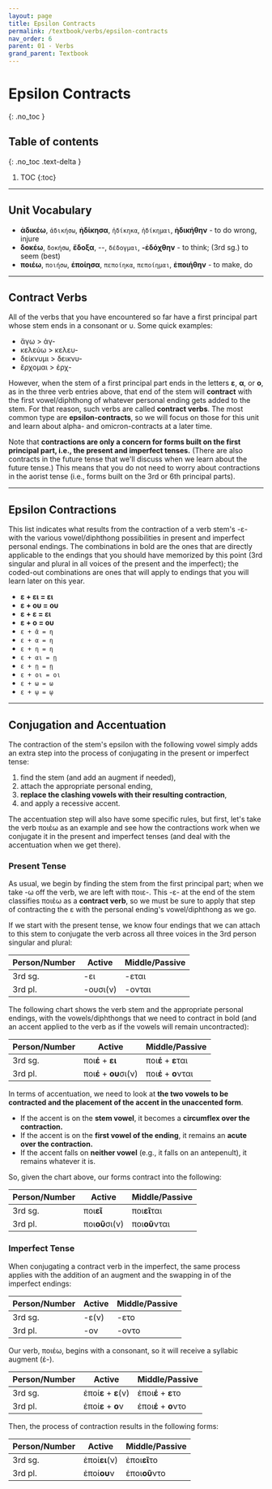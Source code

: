 ```yaml
---
layout: page
title: Epsilon Contracts
permalink: /textbook/verbs/epsilon-contracts
nav_order: 6
parent: 01 - Verbs
grand_parent: Textbook
---
```


# Epsilon Contracts
{: .no_toc }

## Table of contents
{: .no_toc .text-delta }

1. TOC
{:toc}

***

## Unit Vocabulary

* **ἀδικέω**, `ἀδικήσω`, **ἠδίκησα**, `ἠδίκηκα`, `ἠδίκημαι`, **ἠδικήθην** - to do wrong, injure
* **δοκέω**, `δοκήσω`, **ἔδοξα**, --, `δέδογμαι`, **-ἐδόχθην** - to think; (3rd sg.) to seem (best)
* **ποιέω**, `ποιήσω`, **ἐποίησα**, `πεποίηκα`, `πεποίημαι`, **ἐποιήθην** - to make, do

***

## Contract Verbs

All of the verbs that you have encountered so far have a first principal part whose stem ends in a consonant or υ. Some quick examples:

* ἄγω > ἀγ-
* κελεύω > κελευ-
* δείκνυμι > δεικνυ-
* ἔρχομαι > ἐρχ-

However, when the stem of a first principal part ends in the letters **ε**, **α**, or **ο**, as in the three verb entries above, that end of the stem will **contract** with the first vowel/diphthong of whatever personal ending gets added to the stem. For that reason, such verbs are called **contract verbs**. The most common type are **epsilon-contracts**, so we will focus on those for this unit and learn about alpha- and omicron-contracts at a later time.

Note that **contractions are only a concern for forms built on the first principal part, i.e., the present and imperfect tenses.** (There are also contracts in the future tense that we'll discuss when we learn about the future tense.) This means that you do not need to worry about contractions in the aorist tense (i.e., forms built on the 3rd or 6th principal parts).

***

## Epsilon Contractions

This list indicates what results from the contraction of a verb stem's -ε- with the various vowel/diphthong possibilities in present and imperfect personal endings. The combinations in bold are the ones that are directly applicable to the endings that you should have memorized by this point (3rd singular and plural in all voices of the present and the imperfect); the coded-out combinations are ones that will apply to endings that you will learn later on this year.

* **ε + ει = ει**
* **ε + ου = ου**
* **ε + ε = ει**
* **ε + ο = ου**
* `ε + ᾱ = η`
* `ε + α = η`
* `ε + η = η`
* `ε + αι = ῃ`
* `ε + ῃ = ῃ`
* `ε + οι = οι`
* `ε + ω = ω`
* `ε + ῳ = ῳ`

***

## Conjugation and Accentuation

The contraction of the stem's epsilon with the following vowel simply adds an extra step into the process of conjugating in the present or imperfect tense:

1. find the stem (and add an augment if needed),
2. attach the appropriate personal ending,
3. **replace the clashing vowels with their resulting contraction**,
4. and apply a recessive accent.

The accentuation step will also have some specific rules, but first, let's take the verb ποιέω as an example and see how the contractions work when we conjugate it in the present and imperfect tenses (and deal with the accentuation when we get there).

### Present Tense

As usual, we begin by finding the stem from the first principal part; when we take -ω off the verb, we are left with ποιε-. This -ε- at the end of the stem classifies ποιέω as a **contract verb**, so we must be sure to apply that step of contracting the ε with the personal ending's vowel/diphthong as we go.

If we start with the present tense, we know four endings that we can attach to this stem to conjugate the verb across all three voices in the 3rd person singular and plural:

| Person/Number | Active | Middle/Passive |
| ----- | ----- | ----- |
| 3rd sg. | -ει | -εται |
| 3rd pl. | -ουσι(ν) | -ονται |

The following chart shows the verb stem and the appropriate personal endings, with the vowels/diphthongs that we need to contract in bold (and an accent applied to the verb as if the vowels will remain uncontracted):

| Person/Number | Active | Middle/Passive |
| ----- | ----- | ----- |
| 3rd sg. | ποι**έ** + **ει** | ποι**έ** + **ε**ται |
| 3rd pl. | ποι**έ** + **ου**σι(ν) | ποι**έ** + **ο**νται |

In terms of accentuation, we need to look at **the two vowels to be contracted and the placement of the accent in the unaccented form**.
* If the accent is on the **stem vowel**, it becomes a **circumflex over the contraction.**
* If the accent is on the **first vowel of the ending**, it remains an **acute over the contraction.**
* If the accent falls on **neither vowel** (e.g., it falls on an antepenult), it remains whatever it is.

So, given the chart above, our forms contract into the following:

| Person/Number | Active | Middle/Passive |
| ----- | ----- | ----- |
| 3rd sg. | ποι**εῖ** | ποι**εῖ**ται |
| 3rd pl. | ποι**οῦ**σι(ν) | ποι**οῦ**νται |

### Imperfect Tense

When conjugating a contract verb in the imperfect, the same process applies with the addition of an augment and the swapping in of the imperfect endings:

| Person/Number | Active | Middle/Passive |
| ----- | ----- | ----- |
| 3rd sg. | -ε(ν) | -ετο |
| 3rd pl. | -ον | -οντο |

Our verb, ποιέω, begins with a consonant, so it will receive a syllabic augment (ἐ-).

| Person/Number | Active | Middle/Passive |
| ----- | ----- | ----- |
| 3rd sg. | ἐποί**ε** + **ε**(ν) | ἐποι**έ** + **ε**το |
| 3rd pl. | ἐποί**ε** + **ο**ν | ἐποι**έ** + **ο**ντο |

Then, the process of contraction results in the following forms:

| Person/Number | Active | Middle/Passive |
| ----- | ----- | ----- |
| 3rd sg. | ἐποί**ει**(ν) | ἐποι**εῖ**το |
| 3rd pl. | ἐποί**ου**ν | ἐποι**οῦ**ντο |
